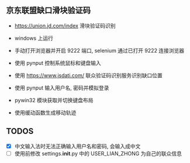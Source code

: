 ## 京东联盟缺口滑块验证码

- https://union.jd.com/index 滑块验证码识别

- windows 上运行
- 手动打开浏览器并开启 9222 端口, selenium 通过已打开 9222 连接浏览器
- 使用 pynput 控制系统鼠标和键盘输入
- 使用 https://www.jsdati.com/ 联众验证码识别服务识别缺口位置
- 使用 pynput 输入用户名, 密码并模拟登录
- pywin32 模块获取并切换键盘布局 
- 使用缓动函数生成移动轨迹


## TODOS

- [x] 中文输入法时无法正确输入用户名和密码, 会输入成中文
- [ ] 使用前修改 settings.__init__.py 中的 USER_LIAN_ZHONG 为自己的联众信息
